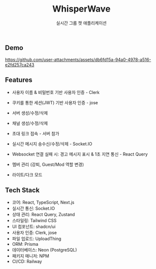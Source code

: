 <h1 align="center">WhisperWave</h1>

<p align="center">
  실시간 그룹 챗 애플리케이션
</p>
<br/>

## Demo

https://github.com/user-attachments/assets/db6fd15a-94a0-4978-a516-e2fd257ca243

## Features

- 사용자 이름 & 비밀번호 기반 사용자 인증 - Clerk

- 쿠키를 통한 세션(JWT) 기반 사용자 인증 - jose

- 서버 생성/수정/삭제

- 채널 생성/수정/삭제

- 초대 링크 접속 - 서버 참가

- 실시간 메시지 송수신/수정/삭제 - Socket.IO

- Websocket 연결 실패 시: 경고 메시지 표시 & 1초 지연 통신 - React Query

- 멤버 관리 (강퇴, Guest/Mod 역할 변경)

- 라이트/다크 모드

## Tech Stack

- 코어: React, TypeScript, Next.js
- 실시간 통신: Socket.IO
- 상태 관리: React Query, Zustand
- 스타일링: Tailwind CSS
- UI 컴포넌트: shadcn/ui
- 사용자 인증: Clerk, jose
- 파일 업로드: UploadThing
- ORM: Prisma
- 데이터베이스: Neon (PostgreSQL)
- 패키지 매니저: NPM
- CI/CD: Railway
